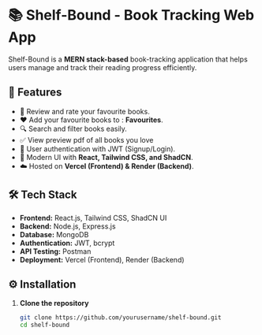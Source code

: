# 📚 Shelf-Bound - Book Tracking Web App

Shelf-Bound is a **MERN stack-based** book-tracking application that helps users manage and track their reading progress efficiently. 

## 🚀 Features

- 📖 Review and rate your favourite books.
- ❤️ Add your favourite books to : **Favourites**.
- 🔍 Search and filter books easily.
- ✅ View preview pdf of all books you love
- 📝 User authentication with JWT (Signup/Login).
- 🎨 Modern UI with **React, Tailwind CSS, and ShadCN**.
- ☁️ Hosted on **Vercel (Frontend) & Render (Backend)**.

## 🛠️ Tech Stack

- **Frontend:** React.js, Tailwind CSS, ShadCN UI
- **Backend:** Node.js, Express.js
- **Database:** MongoDB
- **Authentication:** JWT, bcrypt
- **API Testing:** Postman
- **Deployment:** Vercel (Frontend), Render (Backend)

## ⚙️ Installation

1. **Clone the repository**
   ```sh
   git clone https://github.com/yourusername/shelf-bound.git
   cd shelf-bound
